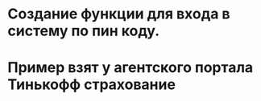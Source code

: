 # Создание функции для входа в систему по пин коду.
# Пример взят у агентского портала Тинькофф страхование
